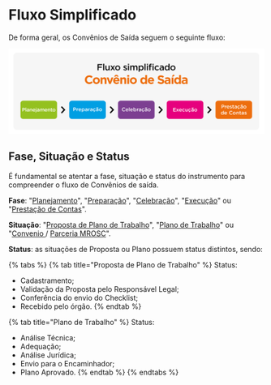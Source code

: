 # Fluxo Simplificado

&#x20;De forma geral, os Convênios de Saída seguem o seguinte fluxo:

![](<../../.gitbook/assets/image (338).png>)

## Fase, Situação e Status

É fundamental se atentar a fase, situação e status do instrumento para compreender o fluxo de Convênios de saída.&#x20;

**Fase**: "[Planejamento](broken-reference)", "[Preparação](broken-reference)", "[Celebração](broken-reference)", "[Execução](broken-reference)" ou "[Prestação de Contas](broken-reference)".

**Situação**: "[Proposta de Plano de Trabalho](broken-reference)", "[Plano de Trabalho](broken-reference)" ou "[Convenio ](broken-reference)/ [Parceria MROSC](broken-reference)".

**Status**: as situações de Proposta ou Plano possuem status distintos, sendo:

{% tabs %}
{% tab title="Proposta de Plano de Trabalho" %}
Status:

* Cadastramento;
* Validação da Proposta pelo Responsável Legal;
* Conferência do envio do Checklist;
* Recebido pelo órgão.
{% endtab %}

{% tab title="Plano de Trabalho" %}
Status:

* Análise Técnica;
* Adequação;
* Análise Jurídica;
* Envio para o Encaminhador;
* Plano Aprovado.
{% endtab %}
{% endtabs %}
